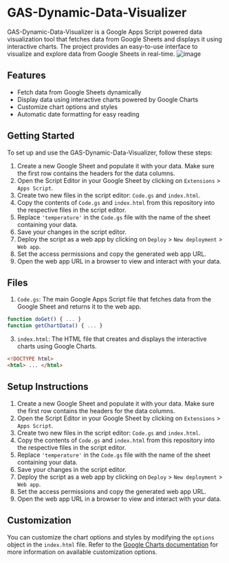 # GAS-Dynamic-Data-Visualizer
 GAS-Dynamic-Data-Visualizer is a Google Apps Script powered data visualization tool that fetches data from Google Sheets and displays it using interactive charts. The project provides an easy-to-use interface to visualize and explore data from Google Sheets in real-time.
![image](https://user-images.githubusercontent.com/98264095/233547556-f9c96a96-cc75-41db-b321-a7c6f9bd3909.png)

## Features

- Fetch data from Google Sheets dynamically
- Display data using interactive charts powered by Google Charts
- Customize chart options and styles
- Automatic date formatting for easy reading

## Getting Started

To set up and use the GAS-Dynamic-Data-Visualizer, follow these steps:

1. Create a new Google Sheet and populate it with your data. Make sure the first row contains the headers for the data columns.
2. Open the Script Editor in your Google Sheet by clicking on `Extensions` > `Apps Script`.
3. Create two new files in the script editor: `Code.gs` and `index.html`.
4. Copy the contents of `Code.gs` and `index.html` from this repository into the respective files in the script editor.
5. Replace `'temperature'` in the `Code.gs` file with the name of the sheet containing your data.
6. Save your changes in the script editor.
7. Deploy the script as a web app by clicking on `Deploy` > `New deployment` > `Web app`.
8. Set the access permissions and copy the generated web app URL.
9. Open the web app URL in a browser to view and interact with your data.

## Files

1. `Code.gs`: The main Google Apps Script file that fetches data from the Google Sheet and returns it to the web app.
```javascript
function doGet() { ... }
function getChartData() { ... }
```
3. `index.html`: The HTML file that creates and displays the interactive charts using Google Charts.
```html
<!DOCTYPE html>
<html> ... </html>
```

## Setup Instructions

1. Create a new Google Sheet and populate it with your data. Make sure the first row contains the headers for the data columns.
2. Open the Script Editor in your Google Sheet by clicking on `Extensions` > `Apps Script`.
3. Create two new files in the script editor: `Code.gs` and `index.html`.
4. Copy the contents of `Code.gs` and `index.html` from this repository into the respective files in the script editor.
5. Replace `'temperature'` in the `Code.gs` file with the name of the sheet containing your data.
6. Save your changes in the script editor.
7. Deploy the script as a web app by clicking on `Deploy` > `New deployment` > `Web app`.
8. Set the access permissions and copy the generated web app URL.
9. Open the web app URL in a browser to view and interact with your data.

## Customization

You can customize the chart options and styles by modifying the `options` object in the `index.html` file. Refer to the [Google Charts documentation](https://developers.google.com/chart/interactive/docs/gallery) for more information on available customization options.




